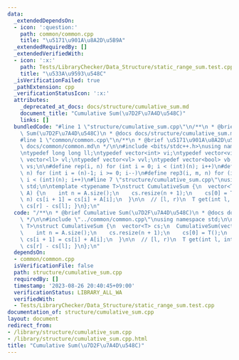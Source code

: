 ```yaml
---
data:
  _extendedDependsOn:
  - icon: ':question:'
    path: common/common.cpp
    title: "\u5171\u901A\u8A2D\u5B9A"
  _extendedRequiredBy: []
  _extendedVerifiedWith:
  - icon: ':x:'
    path: Tests/LibraryChecker/Data_Structure/static_range_sum.test.cpp
    title: "\u533A\u9593\u548C"
  _isVerificationFailed: true
  _pathExtension: cpp
  _verificationStatusIcon: ':x:'
  attributes:
    _deprecated_at_docs: docs/structure/cumulative_sum.md
    document_title: "Cumulative Sum(\u7D2F\u7A4D\u548C)"
    links: []
  bundledCode: "#line 1 \"structure/cumulative_sum.cpp\"\n/**\n * @brief Cumulative\
    \ Sum(\u7D2F\u7A4D\u548C)\n * @docs docs/structure/cumulative_sum.md\n */\n\n\
    #line 1 \"common/common.cpp\"\n/**\n * @brief \u5171\u901A\u8A2D\u5B9A\n * @docs\
    \ docs/common/common.md\n */\n\n#include <bits/stdc++.h>\nusing namespace std;\n\
    \ntypedef long long ll;\ntypedef vector<int> vi;\ntypedef vector<vi> vvi;\ntypedef\
    \ vector<ll> vl;\ntypedef vector<vl> vvl;\ntypedef vector<bool> vb;\ntypedef vector<string>\
    \ vs;\n\n#define rep(i, n) for (int i = 0; i < (int)(n); i++)\n#define rep2(i,\
    \ n) for (int i = (n)-1; i >= 0; i--)\n#define rep3(i, m, n) for (int i = (m);\
    \ i < (int)(n); i++)\n#line 7 \"structure/cumulative_sum.cpp\"\nusing namespace\
    \ std;\n\ntemplate <typename T>\nstruct CumulativeSum {\n  vector<T> cs;\n  CumulativeSum(vector<T>\
    \ A) {\n    int n = A.size();\n    cs.resize(n + 1);\n    cs[0] = T();\n    rep(i,\
    \ n) cs[i + 1] = cs[i] + A[i];\n  }\n\n  // [l, r)\n  T get(int l, int r) { return\
    \ cs[r] - cs[l]; }\n};\n"
  code: "/**\n * @brief Cumulative Sum(\u7D2F\u7A4D\u548C)\n * @docs docs/structure/cumulative_sum.md\n\
    \ */\n\n#include \"../common/common.cpp\"\nusing namespace std;\n\ntemplate <typename\
    \ T>\nstruct CumulativeSum {\n  vector<T> cs;\n  CumulativeSum(vector<T> A) {\n\
    \    int n = A.size();\n    cs.resize(n + 1);\n    cs[0] = T();\n    rep(i, n)\
    \ cs[i + 1] = cs[i] + A[i];\n  }\n\n  // [l, r)\n  T get(int l, int r) { return\
    \ cs[r] - cs[l]; }\n};\n"
  dependsOn:
  - common/common.cpp
  isVerificationFile: false
  path: structure/cumulative_sum.cpp
  requiredBy: []
  timestamp: '2023-08-26 20:40:45+09:00'
  verificationStatus: LIBRARY_ALL_WA
  verifiedWith:
  - Tests/LibraryChecker/Data_Structure/static_range_sum.test.cpp
documentation_of: structure/cumulative_sum.cpp
layout: document
redirect_from:
- /library/structure/cumulative_sum.cpp
- /library/structure/cumulative_sum.cpp.html
title: "Cumulative Sum(\u7D2F\u7A4D\u548C)"
---
```

